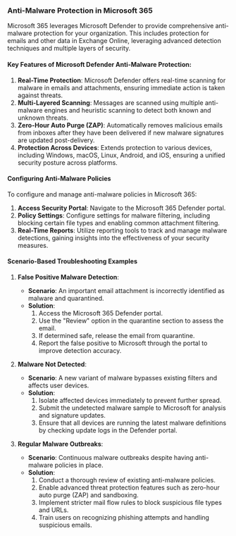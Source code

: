 ### Anti-Malware Protection in Microsoft 365

Microsoft 365 leverages Microsoft Defender to provide comprehensive anti-malware protection for your organization. This includes protection for emails and other data in Exchange Online, leveraging advanced detection techniques and multiple layers of security.

#### Key Features of Microsoft Defender Anti-Malware Protection:
1. **Real-Time Protection**: Microsoft Defender offers real-time scanning for malware in emails and attachments, ensuring immediate action is taken against threats.
2. **Multi-Layered Scanning**: Messages are scanned using multiple anti-malware engines and heuristic scanning to detect both known and unknown threats.
3. **Zero-Hour Auto Purge (ZAP)**: Automatically removes malicious emails from inboxes after they have been delivered if new malware signatures are updated post-delivery.
4. **Protection Across Devices**: Extends protection to various devices, including Windows, macOS, Linux, Android, and iOS, ensuring a unified security posture across platforms.

#### Configuring Anti-Malware Policies
To configure and manage anti-malware policies in Microsoft 365:
1. **Access Security Portal**: Navigate to the Microsoft 365 Defender portal.
2. **Policy Settings**: Configure settings for malware filtering, including blocking certain file types and enabling common attachment filtering.
3. **Real-Time Reports**: Utilize reporting tools to track and manage malware detections, gaining insights into the effectiveness of your security measures.

#### Scenario-Based Troubleshooting Examples

1. **False Positive Malware Detection**:
   - **Scenario**: An important email attachment is incorrectly identified as malware and quarantined.
   - **Solution**:
     1. Access the Microsoft 365 Defender portal.
     2. Use the "Review" option in the quarantine section to assess the email.
     3. If determined safe, release the email from quarantine.
     4. Report the false positive to Microsoft through the portal to improve detection accuracy.

2. **Malware Not Detected**:
   - **Scenario**: A new variant of malware bypasses existing filters and affects user devices.
   - **Solution**:
     1. Isolate affected devices immediately to prevent further spread.
     2. Submit the undetected malware sample to Microsoft for analysis and signature updates.
     3. Ensure that all devices are running the latest malware definitions by checking update logs in the Defender portal.

3. **Regular Malware Outbreaks**:
   - **Scenario**: Continuous malware outbreaks despite having anti-malware policies in place.
   - **Solution**:
     1. Conduct a thorough review of existing anti-malware policies.
     2. Enable advanced threat protection features such as zero-hour auto purge (ZAP) and sandboxing.
     3. Implement stricter mail flow rules to block suspicious file types and URLs.
     4. Train users on recognizing phishing attempts and handling suspicious emails.

